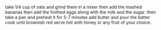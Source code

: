take 1/4 cup of oats and grind them in a mixer then add the mashed bananas then add the frothed eggs along with the milk and the sugar.
then take a pan and preheat it for 5-7 minutes add butter and pour the batter cook until brownish red 
serve hot with honey or any fruit of your choice. 